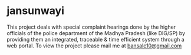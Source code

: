 # jansunwayi
This project deals with special complaint hearings done by the higher officials of the police department of the Madhya Pradesh (like DIG/SP) by providing them an integrated, traceable &amp; time efficient system through a web portal.
To view the project please mail me at bansalc10@gmail.com
